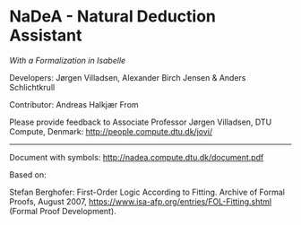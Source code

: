 ﻿NaDeA - Natural Deduction Assistant
===================================

*With a Formalization in Isabelle*

Developers: Jørgen Villadsen, Alexander Birch Jensen & Anders Schlichtkrull

Contributor: Andreas Halkjær From

Please provide feedback to Associate Professor Jørgen Villadsen, DTU Compute, Denmark: http://people.compute.dtu.dk/jovi/

---

Document with symbols: http://nadea.compute.dtu.dk/document.pdf

Based on:

Stefan Berghofer: First-Order Logic According to Fitting. Archive of Formal Proofs, August 2007, https://www.isa-afp.org/entries/FOL-Fitting.shtml (Formal Proof Development).
